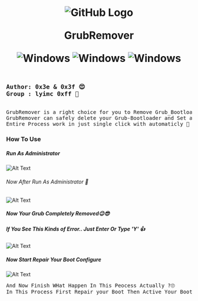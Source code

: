 <h1 align="center">

![GitHub Logo](https://github.com/LuciMadMax/GrubRemover/blob/main/Linux.ico)
  
<p color="red"> GrubRemover <p>

  ![Windows](https://img.shields.io/badge/windows-7-brightgreen?style=flat&logo=windows&logoColor=white)
  ![Windows](https://img.shields.io/badge/windows-8-brightgreen?style=flat&logo=windows&logoColor=cyan)
  ![Windows](https://img.shields.io/badge/windows-10-brightgreen?style=flat&logo=windows&logoColor=blue)
  
</h1>

<pre>
<h3>Author: 0x3e & 0x3f 😍
Group : lyimc 0xff 🤩
</h3>
GrubRemover is a right choice for you to Remove Grub_Bootloader 🤗
GrubRemover can safely delete your Grub-Bootloader and Set as a Windows in a first boot 😎 
Entire Process work in just single click with automaticly 🤩
</pre>

### How To Use
##### Run As Administrator 
![Alt Text](https://i.ibb.co/0Q7CGvW/3.png)

###### Now After Run As Administrator 🤨

![Alt Text](https://i.ibb.co/g9BKHTC/4.png)

##### Now Your Grub Completely Removed😉😎

##### If You See This Kinds of Error.. Just Enter Or Type 'Y' 👍

![Alt Text](https://i.ibb.co/DLHCMsV/1.png)

##### Now Start Repair Your Boot Configure 

![Alt Text](https://i.ibb.co/7k04tRJ/2.png)
<pre>
And Now Finish WHat Happen In This Peocess Actually ?🙄
In This Process First Repair your Boot Then Active Your Booted Drive 😉
</pre>
